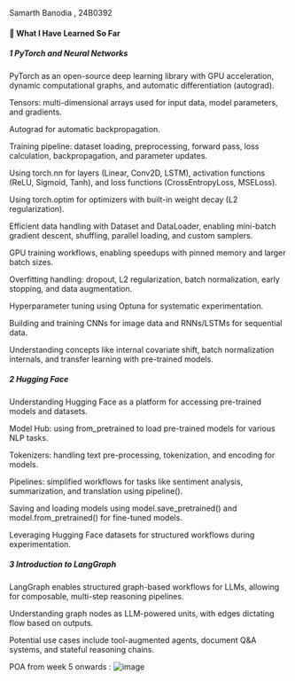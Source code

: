 Samarth Banodia , 24B0392

#### 🚀 What I Have Learned So Far

##### 1️ PyTorch and Neural Networks

PyTorch as an open-source deep learning library with GPU acceleration, dynamic computational graphs, and automatic differentiation (autograd).

Tensors: multi-dimensional arrays used for input data, model parameters, and gradients.

Autograd for automatic backpropagation.

Training pipeline: dataset loading, preprocessing, forward pass, loss calculation, backpropagation, and parameter updates.

Using torch.nn for layers (Linear, Conv2D, LSTM), activation functions (ReLU, Sigmoid, Tanh), and loss functions (CrossEntropyLoss, MSELoss).

Using torch.optim for optimizers with built-in weight decay (L2 regularization).

Efficient data handling with Dataset and DataLoader, enabling mini-batch gradient descent, shuffling, parallel loading, and custom samplers.

GPU training workflows, enabling speedups with pinned memory and larger batch sizes.

Overfitting handling: dropout, L2 regularization, batch normalization, early stopping, and data augmentation.

Hyperparameter tuning using Optuna for systematic experimentation.

Building and training CNNs for image data and RNNs/LSTMs for sequential data.

Understanding concepts like internal covariate shift, batch normalization internals, and transfer learning with pre-trained models.

##### 2️ Hugging Face

Understanding Hugging Face as a platform for accessing pre-trained models and datasets.

Model Hub: using from_pretrained to load pre-trained models for various NLP tasks.

Tokenizers: handling text pre-processing, tokenization, and encoding for models.

Pipelines: simplified workflows for tasks like sentiment analysis, summarization, and translation using pipeline().

Saving and loading models using model.save_pretrained() and model.from_pretrained() for fine-tuned models.

Leveraging Hugging Face datasets for structured workflows during experimentation.

##### 3️ Introduction to LangGraph

LangGraph enables structured graph-based workflows for LLMs, allowing for composable, multi-step reasoning pipelines.

Understanding graph nodes as LLM-powered units, with edges dictating flow based on outputs.

Potential use cases include tool-augmented agents, document Q&A systems, and stateful reasoning chains.

POA from week 5 onwards : ![image](https://github.com/user-attachments/assets/b2cf6a3a-3c1d-41bd-b955-4faa42b765bd)
